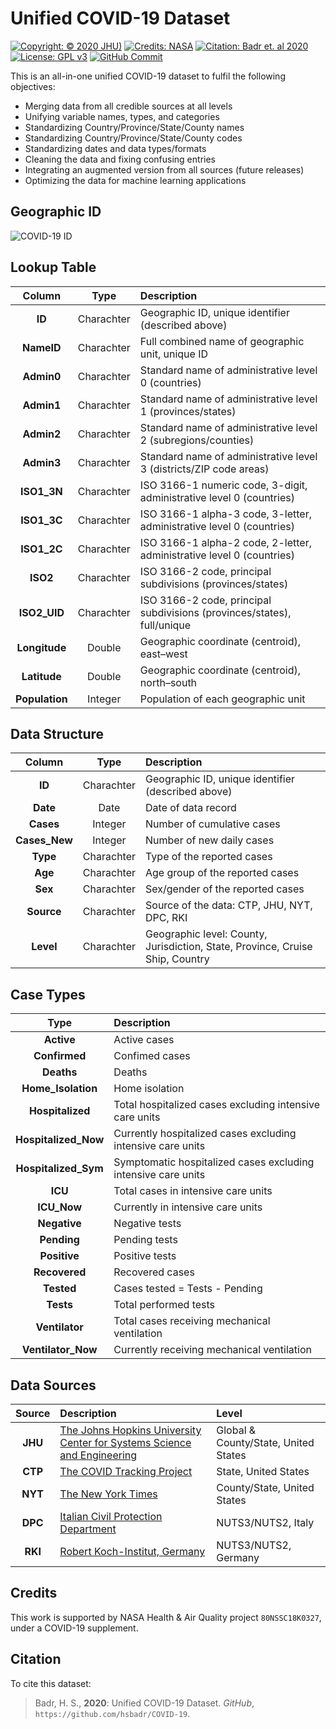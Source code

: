 # Unified COVID-19 Dataset
[![Copyright: © 2020 JHU)](https://img.shields.io/badge/Copyright-%C2%A9%202020%20JHU-blue.svg)](https://pages.jh.edu/~hbadr1)
[![Credits: NASA](https://img.shields.io/badge/Credits-NASA-blue.svg)](#Credits)
[![Citation: Badr et. al 2020](https://img.shields.io/badge/Citation-Badr%20et%20al.%202020-blue.svg)](#Citation)
[![License: GPL v3](https://img.shields.io/badge/License-GPLv3-blue.svg)](https://www.gnu.org/licenses/gpl-3.0)
[![GitHub Commit](https://img.shields.io/github/last-commit/hsbadr/COVID-19)](https://github.com/hsbadr/COVID-19/commits/master)

This is an all-in-one unified COVID-19 dataset to fulfil the following objectives:
  * Merging data from all credible sources at all levels
  * Unifying variable names, types, and categories
  * Standardizing Country/Province/State/County names
  * Standardizing Country/Province/State/County codes
  * Standardizing dates and data types/formats
  * Cleaning the data and fixing confusing entries
  * Integrating an augmented version from all sources (future releases)
  * Optimizing the data for machine learning applications

## Geographic ID

<img src="https://pages.jh.edu/~hbadr1/files/COVID-19_ID.svg" title="Geographic ID for the Unified COVID-19 Dataset" alt="COVID-19 ID" style="display: block; margin: auto;" />

## Lookup Table

|     Column         |    Type    |              Description            |
|:------------------:|:----------:|:------------------------------------|
| **ID**             | Charachter | Geographic ID, unique identifier (described above) |
| **NameID**         | Charachter | Full combined name of geographic unit, unique ID |
| **Admin0**         | Charachter | Standard name of administrative level 0 (countries) |
| **Admin1**         | Charachter | Standard name of administrative level 1 (provinces/states) |
| **Admin2**         | Charachter | Standard name of administrative level 2 (subregions/counties) |
| **Admin3**         | Charachter | Standard name of administrative level 3 (districts/ZIP code areas) |
| **ISO1_3N**        | Charachter | ISO 3166-1 numeric code, 3-digit, administrative level 0 (countries) |
| **ISO1_3C**        | Charachter | ISO 3166-1 alpha-3 code, 3-letter, administrative level 0 (countries) |
| **ISO1_2C**        | Charachter | ISO 3166-1 alpha-2 code, 2-letter, administrative level 0 (countries) |
| **ISO2**           | Charachter | ISO 3166-2 code, principal subdivisions (provinces/states) |
| **ISO2_UID**       | Charachter | ISO 3166-2 code, principal subdivisions (provinces/states), full/unique |
| **Longitude**      | Double     | Geographic coordinate (centroid), east–west |
| **Latitude**       | Double     | Geographic coordinate (centroid), north–south |
| **Population**     | Integer    | Population of each geographic unit |

## Data Structure

|     Column         |    Type    |              Description            |
|:------------------:|:----------:|:------------------------------------|
| **ID**             | Charachter | Geographic ID, unique identifier (described above) |
| **Date**           | Date       | Date of data record |
| **Cases**          | Integer    | Number of cumulative cases |
| **Cases_New**      | Integer    | Number of new daily cases |
| **Type**           | Charachter | Type of the reported cases |
| **Age**            | Charachter | Age group of the reported cases |
| **Sex**            | Charachter | Sex/gender of the reported cases |
| **Source**         | Charachter | Source of the data: CTP, JHU, NYT, DPC, RKI |
| **Level**          | Charachter | Geographic level: County, Jurisdiction, State, Province, Cruise Ship, Country |

## Case Types

|        Type          |    Description   |
|:--------------------:|:-----------------|
| **Active**           | Active cases |
| **Confirmed**        | Confimed cases |
| **Deaths**           | Deaths |
| **Home_Isolation**   | Home isolation |
| **Hospitalized**     | Total hospitalized cases excluding intensive care units |
| **Hospitalized_Now** | Currently hospitalized cases excluding intensive care units |
| **Hospitalized_Sym** | Symptomatic hospitalized cases excluding intensive care units |
| **ICU**              | Total cases in intensive care units |
| **ICU_Now**          | Currently in intensive care units |
| **Negative**         | Negative tests |
| **Pending**          | Pending tests |
| **Positive**         | Positive tests |
| **Recovered**        | Recovered cases |
| **Tested**           | Cases tested = Tests - Pending |
| **Tests**            | Total performed tests |
| **Ventilator**       | Total cases receiving mechanical ventilation |
| **Ventilator_Now**   | Currently receiving mechanical ventilation |

## Data Sources

| Source  |    Description   |    Level    |
|:-------:|:-----------------|:------------|
| **JHU** | [The Johns Hopkins University Center for Systems Science and Engineering](https://github.com/CSSEGISandData/COVID-19) | Global & County/State, United States |
| **CTP** | [The COVID Tracking Project](https://covidtracking.com) | State, United States |
| **NYT** | [The New York Times](https://github.com/nytimes/covid-19-data) | County/State, United States |
| **DPC** | [Italian Civil Protection Department](https://github.com/pcm-dpc/COVID-19) | NUTS3/NUTS2, Italy |
| **RKI** | [Robert Koch-Institut, Germany](https://npgeo-corona-npgeo-de.hub.arcgis.com/datasets/dd4580c810204019a7b8eb3e0b329dd6_0) | NUTS3/NUTS2, Germany |

## Credits

This work is supported by NASA Health & Air Quality project `80NSSC18K0327`, under a COVID-19 supplement.

## Citation

To cite this dataset:

> Badr, H. S., **2020**: Unified COVID-19 Dataset. _GitHub_, `https://github.com/hsbadr/COVID-19`.
